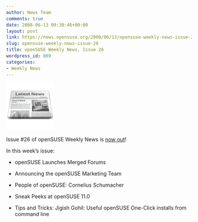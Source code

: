```yaml
---
author: News Team
comments: true
date: 2008-06-13 09:30:46+00:00
layout: post
link: https://news.opensuse.org/2008/06/13/opensuse-weekly-news-issue-26/
slug: opensuse-weekly-news-issue-26
title: openSUSE Weekly News, Issue 26
wordpress_id: 869
categories:
- Weekly News
---
```


![news](/wp-content/uploads/2007/11/knewsticker.png)

Issue #26 of openSUSE Weekly News is [now out](//en.opensuse.org/OpenSUSE_Weekly_News/26)!

In this week’s issue:



	
  * openSUSE Launches Merged Forums 

	
  * Announcing the openSUSE Marketing Team 

	
  * People of openSUSE: Cornelius Schumacher 

	
  * Sneak Peeks at openSUSE 11.0 

	
  * Tips and Tricks: Jigish Gohil: Useful openSUSE One-Click installs from command line  



